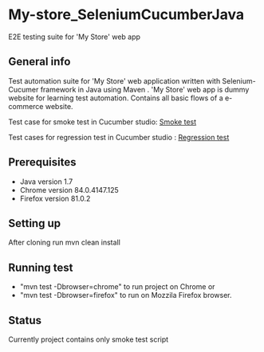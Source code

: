 # My-store_SeleniumCucumberJava
E2E testing suite for 'My Store' web app

## General info
Test automation suite for 'My Store' web application written with Selenium-Cucumer framework in Java using Maven . 'My Store' web app is dummy website for learning test automation. Contains all basic flows of a e-commerce website.

Test case for smoke test in Cucumber studio:
<a href="https://github.com/elmahodzic/My_store_SeleniumCucumberJava/blob/master/My_store_smoke_test.xlsx">Smoke test</a>

Test cases for regression test in Cucumber studio : 
<a href="https://github.com/elmahodzic/My_store_SeleniumCucumberJava/blob/master/My_store_regression_test.xlsx">Regression test</a>

## Prerequisites
- Java version 1.7
- Chrome version 84.0.4147.125
- Firefox version 81.0.2
  
## Setting up
After cloning run mvn clean install
  
## Running test
- "mvn test -Dbrowser=chrome" to run project on  Chrome or
- "mvn test -Dbrowser=firefox" to run on Mozzila Firefox browser.
  
## Status
Currently project contains only smoke test script

